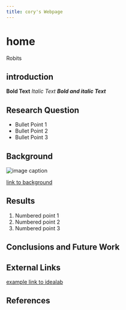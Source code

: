 ```yaml
---
title: cory's Webpage
---
```


# home

Robits

## introduction

**Bold Text**
_Italic Text_
**_Bold and italic Text_**

## Research Question

* Bullet Point 1
* Bullet Point 2
* Bullet Point 3

## Background
 ![image caption](https://idealab.asu.edu/assets/images/research/jumper1.png)

 [link to background](/background)

 ## Results
  1. Numbered point 1
  2. Numbered point 2
  3. Numbered point 3

## Conclusions and Future Work

## External Links

[example link to idealab](https://idealab.asu.edu)

## References
